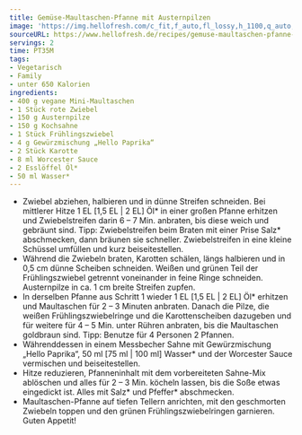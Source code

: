 ```yaml
---
title: Gemüse-Maultaschen-Pfanne mit Austernpilzen
image: 'https://img.hellofresh.com/c_fit,f_auto,fl_lossy,h_1100,q_auto,w_2600/hellofresh_s3/image/gemuse-maultaschen-pfanne-mit-austernpilzen-d3e5bbbc.jpg'
sourceURL: https://www.hellofresh.de/recipes/gemuse-maultaschen-pfanne-mit-austernpilzen-62dc3f43dd682287a00ab42a
servings: 2
time: PT35M
tags:
- Vegetarisch
- Family
- unter 650 Kalorien
ingredients:
- 400 g vegane Mini-Maultaschen
- 1 Stück rote Zwiebel
- 150 g Austernpilze
- 150 g Kochsahne
- 1 Stück Frühlingszwiebel
- 4 g Gewürzmischung „Hello Paprika“
- 2 Stück Karotte
- 8 ml Worcester Sauce
- 2 Esslöffel Öl*
- 50 ml Wasser*
---
```


- Zwiebel abziehen, halbieren und in dünne Streifen schneiden.  Bei mittlerer Hitze 1 EL [1,5 EL | 2 EL] Öl\* in einer großen Pfanne erhitzen und Zwiebelstreifen darin 6 – 7 Min. anbraten, bis diese weich und gebräunt sind. Tipp: Zwiebelstreifen beim Braten mit einer Prise Salz\* abschmecken, dann bräunen sie schneller.  Zwiebelstreifen in eine kleine Schüssel umfüllen und kurz beiseitestellen.
- Während die Zwiebeln braten, Karotten schälen, längs halbieren und in 0,5 cm dünne Scheiben schneiden.  Weißen und grünen Teil der Frühlingszwiebel getrennt voneinander in feine Ringe schneiden.  Austernpilze in ca. 1 cm breite Streifen zupfen.
- In derselben Pfanne aus Schritt 1 wieder 1 EL [1,5 EL | 2 EL] Öl\* erhitzen und Maultaschen für 2 – 3 Minuten anbraten.  Danach die Pilze, die weißen Frühlingszwiebelringe und die Karottenscheiben dazugeben und für weitere für 4 – 5 Min. unter Rühren anbraten, bis die Maultaschen goldbraun sind. Tipp: Benutze für 4 Personen 2 Pfannen.
- Währenddessen in einem Messbecher Sahne mit Gewürzmischung „Hello Paprika“, 50 ml [75 ml | 100 ml] Wasser\* und der Worcester Sauce vermischen und beiseitestellen.
- Hitze reduzieren, Pfanneninhalt mit dem vorbereiteten Sahne-Mix ablöschen und alles für 2 – 3 Min. köcheln lassen, bis die Soße etwas eingedickt ist. Alles mit Salz\* und Pfeffer\* abschmecken.
- Maultaschen-Pfanne auf tiefen Tellern anrichten, mit den geschmorten Zwiebeln toppen und den grünen Frühlingszwiebelringen garnieren. Guten Appetit!
